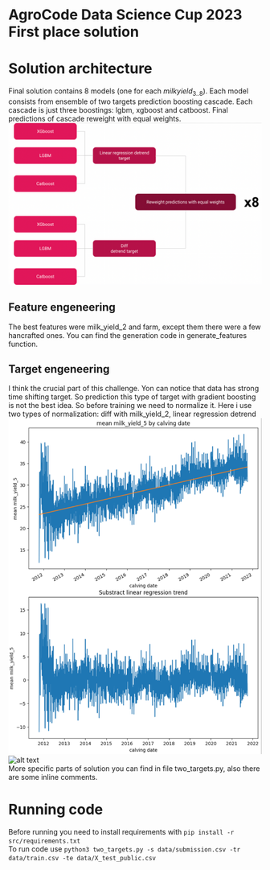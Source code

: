 # AgroCode Data Science Cup 2023 First place solution
# Solution architecture
Final solution contains 8 models (one for each $milk yield_{3..8}$). Each model consists from ensemble of two targets prediction boosting cascade. Each cascade is just three boostings: lgbm, xgboost and catboost. Final predictions of cascade reweight with equal weights.  
![alt text](https://github.com/marky24/AgroCode-Data-Sience-Cup-2023-solution/blob/main/src/architecture.png?raw=true)  
## Feature engeneering  
The best features were milk_yield_2 and farm, except them there were a few hancrafted ones. You can find the generation code in generate_features function.   
## Target engeneering  
I think the crucial part of this challenge. Yon can notice that data has strong time shifting target. So prediction this type of target with gradient boosting is not the best idea. So before training we need to normalize it. Here i use two types of normalization: diff with milk_yield_2, linear regression detrend  
![alt text](https://github.com/marky24/AgroCode-Data-Sience-Cup-2023-solution/blob/main/src/linreg_detrend.png?raw=true)  
![alt text](https://github.com/marky24/AgroCode-Data-Sience-Cup-2023-solution/blob/main/src/dif_detrend.png?raw=true)  
More specific parts of solution you can find in file two_targets.py, also there are some inline comments.
# Running code  
Before running you need to install requirements with `pip install -r src/requirements.txt`  
To run code use `python3 two_targets.py -s data/submission.csv -tr data/train.csv -te data/X_test_public.csv`
